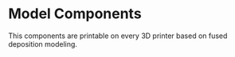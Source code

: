 Model Components
================

This components are printable on every 3D printer based on fused deposition modeling.


